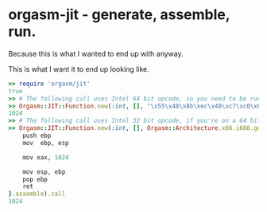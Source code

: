 orgasm-jit - generate, assemble, run.
=====================================
Because this is what I wanted to end up with anyway.

This is what I want it to end up looking like.

```ruby
>> require 'orgasm/jit'
true
>> # The following call uses Intel 64 bit opcode, so you need to be running a 64 bit machine
>> Orgasm::JIT::Function.new(:int, [], "\x55\x48\x8b\xec\x48\xc7\xc0\x00\x04\x00\x00\x48\x8b\xe5\x5d\xc3").call
1024
>> # The following call uses Intel 32 bit opcode, if you're on a 64 bit system it will probably segfault
>> Orgasm::JIT::Function.new(:int, [], Orgasm::Architecture.x86.i686.generator.do {
	push ebp
	mov  ebp, esp

	mov eax, 1024

	mov esp, ebp
	pop ebp
	ret
}.assemble).call
1024
```
